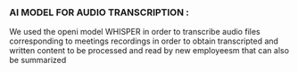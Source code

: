 ### AI MODEL FOR AUDIO TRANSCRIPTION : 
We used the openi model WHISPER in order to transcribe audio files corresponding to meetings recordings in order to obtain transcripted and written content to be processed and read by new employeesm that can also be summarized
